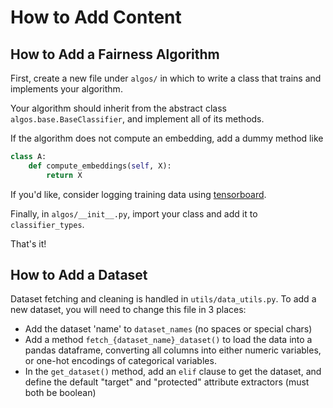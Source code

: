 # How to Add Content
## How to Add a Fairness Algorithm
First, create a new file under `algos/` in which to write a class
that trains and implements your algorithm. 

Your algorithm should inherit from the abstract class `algos.base.BaseClassifier`,
 and implement all of its methods.

If the algorithm does not compute an embedding, add a dummy method like
```python
class A:
    def compute_embeddings(self, X):
        return X 
```
If you'd like, consider logging training data using
 [tensorboard](https://github.com/tensorflow/tensorboard).

Finally, in `algos/__init__.py`, import your class and add it to `classifier_types`.

 That's it!
## How to Add a Dataset
Dataset fetching and cleaning is handled in `utils/data_utils.py`. To add a new 
dataset, you will need to change this file in 3 places:
* Add the dataset 'name' to `dataset_names` (no spaces or special chars)
* Add a method `fetch_{dataset_name}_dataset()` to load the data into a pandas dataframe,
converting all columns into either numeric variables, or one-hot encodings of categorical
variables.
* In the `get_dataset()` method, add an `elif` clause to get the dataset, and define
the default "target" and "protected" attribute extractors (must both be boolean)
